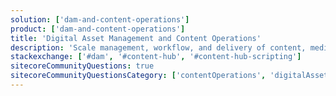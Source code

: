 ```yaml
---
solution: ['dam-and-content-operations']
product: ['dam-and-content-operations']
title: 'Digital Asset Management and Content Operations'
description: 'Scale management, workflow, and delivery of content, media, and static assets '
stackexchange: ['#dam', '#content-hub', '#content-hub-scripting']
sitecoreCommunityQuestions: true
sitecoreCommunityQuestionsCategory: ['contentOperations', 'digitalAssetManagement']
---
```

